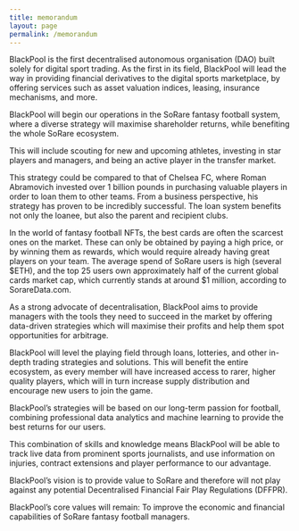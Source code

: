 ```yaml
---
title: memorandum
layout: page
permalink: /memorandum
---
```


BlackPool is the first decentralised autonomous organisation (DAO) built solely for digital sport trading. 
As the first in its field, BlackPool will lead the way in providing financial derivatives to the digital sports marketplace, by offering services such as asset valuation indices, leasing, insurance mechanisms, and more.

BlackPool will begin our operations in the SoRare fantasy football system, where a diverse strategy will maximise shareholder returns, while benefiting the whole SoRare ecosystem.

This will include scouting for new and upcoming athletes, investing in star players and managers, and being an active player in the transfer market.

This strategy could be compared to that of Chelsea FC, where Roman Abramovich invested over 1 billion pounds in purchasing valuable players in order to loan them to other teams. From a business perspective, his strategy has proven to be incredibly successful. The loan system benefits not only the loanee, but also the parent and recipient clubs.

In the world of fantasy football NFTs, the best cards are often the scarcest ones on the market. These can only be obtained by paying a high price, or by winning them as rewards, which would require already having great players on your team. The average spend of SoRare users is high (several $ETH), and the top 25 users own approximately half of the current global cards market cap, which currently stands at around $1 million, according to SorareData.com.

As a strong advocate of decentralisation, BlackPool aims to provide managers with the tools they need to succeed in the market by offering data-driven strategies which will maximise their profits and help them spot opportunities for arbitrage.

BlackPool will level the playing field through loans, lotteries, and other in-depth trading strategies and solutions. This will benefit the entire ecosystem, as every member will have increased access to rarer, higher quality players, which will in turn increase supply distribution and encourage new users to join the game.

BlackPool’s strategies will be based on our long-term passion for football, combining professional data analytics and machine learning to provide the best returns for our users.

This combination of skills and knowledge means BlackPool will be able to track live data from prominent sports journalists, and use information on injuries, contract extensions and player performance to our advantage.

BlackPool’s vision is to provide value to SoRare and therefore will not play against any potential Decentralised Financial Fair Play Regulations (DFFPR). 

BlackPool’s core values will remain: To improve the economic and financial capabilities of SoRare fantasy football managers.  

